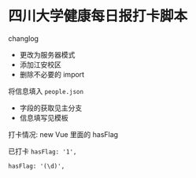 # **四川大学健康每日报打卡脚本**

changlog
- 更改为服务器模式
- 添加江安校区
- 删除不必要的 import

将信息填入 `people.json` 

- 字段的获取见主分支
- 信息填写见模板


打卡情况: new Vue 里面的 hasFlag

已打卡 `hasFlag: '1',`

`hasFlag: '(\d)',`
